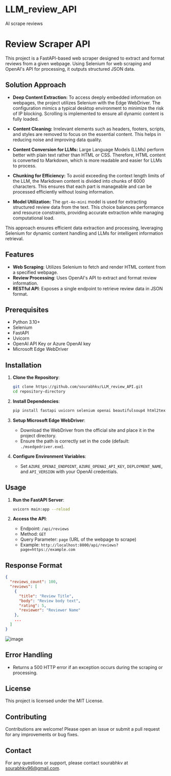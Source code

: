 # LLM_review_API
AI scrape reviews
# Review Scraper API

This project is a FastAPI-based web scraper designed to extract and format reviews from a given webpage. Using Selenium for web scraping and OpenAI's API for processing, it outputs structured JSON data.

## Solution Approach

- **Deep Content Extraction:** To access deeply embedded information on webpages, the project utilizes Selenium with the Edge WebDriver. The configuration mimics a typical desktop environment to minimize the risk of IP blocking. Scrolling is implemented to ensure all dynamic content is fully loaded.

- **Content Cleaning:** Irrelevant elements such as headers, footers, scripts, and styles are removed to focus on the essential content. This helps in reducing noise and improving data quality.

- **Content Conversion for LLMs:** Large Language Models (LLMs) perform better with plain text rather than HTML or CSS. Therefore, HTML content is converted to Markdown, which is more readable and easier for LLMs to process.

- **Chunking for Efficiency:** To avoid exceeding the context length limits of the LLM, the Markdown content is divided into chunks of 6000 characters. This ensures that each part is manageable and can be processed efficiently without losing information.

- **Model Utilization:** The `gpt-4o-mini` model is used for extracting structured review data from the text. This choice balances performance and resource constraints, providing accurate extraction while managing computational load.

This approach ensures efficient data extraction and processing, leveraging Selenium for dynamic content handling and LLMs for intelligent information retrieval.
  
## Features

- **Web Scraping**: Utilizes Selenium to fetch and render HTML content from a specified webpage.
- **Review Processing**: Uses OpenAI's API to extract and format review information.
- **RESTful API**: Exposes a single endpoint to retrieve review data in JSON format.
  
## Prerequisites

- Python 3.10+
- Selenium
- FastAPI
- Uvicorn
- OpenAI API Key or Azure OpenAI key
- Microsoft Edge WebDriver

## Installation

1. **Clone the Repository**:
   ```bash
   git clone https://github.com/sourabhkv/LLM_review_API.git
   cd repository-directory
   ```

2. **Install Dependencies**:
   ```bash
   pip install fastapi uvicorn selenium openai beautifulsoup4 html2text
   ```

3. **Setup Microsoft Edge WebDriver**:
   - Download the WebDriver from the official site and place it in the project directory.
   - Ensure the path is correctly set in the code (default: `./msedgedriver.exe`).

4. **Configure Environment Variables**:
   - Set `AZURE_OPENAI_ENDPOINT`, `AZURE_OPENAI_API_KEY`, `DEPLOYMENT_NAME`, and `API_VERSION` with your OpenAI credentials.

## Usage

1. **Run the FastAPI Server**:
   ```bash
   uvicorn main:app --reload
   ```

2. **Access the API**:
   - Endpoint: `/api/reviews`
   - Method: `GET`
   - Query Parameter: `page` (URL of the webpage to scrape)
   - Example: `http://localhost:8000/api/reviews?page=https://example.com`

## Response Format

```json
{
  "reviews_count": 100,
  "reviews": [
    {
      "title": "Review Title",
      "body": "Review body text",
      "rating": 5,
      "reviewer": "Reviewer Name"
    },
    ...
  ]
}
```
![image](https://github.com/user-attachments/assets/0c6435f0-4c49-4a01-b034-29f3cb418701)


## Error Handling

- Returns a 500 HTTP error if an exception occurs during the scraping or processing.

## License

This project is licensed under the MIT License.

## Contributing

Contributions are welcome! Please open an issue or submit a pull request for any improvements or bug fixes.

## Contact

For any questions or support, please contact sourabhkv at sourabhkv96@gmail.com.

